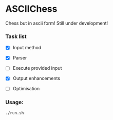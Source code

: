 # ASCIIChess
Chess but in ascii form!
Still under development!

### Task list
- [x] Input method
- [x] Parser
- [ ] Execute provided input
- [x] Output enhancements
- [ ] Optimisation


### Usage:
`./run.sh`

